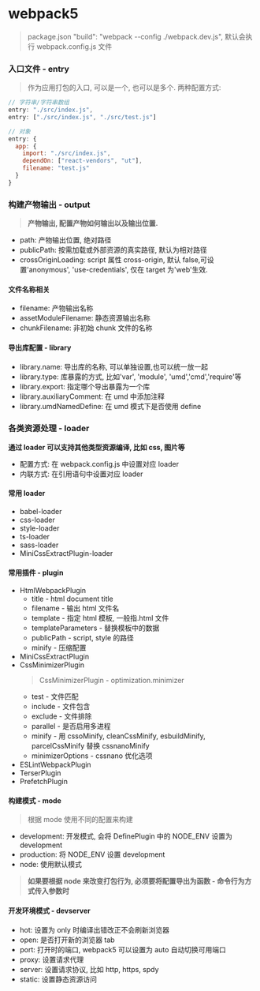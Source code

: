 # webpack5

> package.json
> "build": "webpack --config ./webpack.dev.js",
> 默认会执行 webpack.config.js 文件

### 入口文件 - entry

> 作为应用打包的入口, 可以是一个, 也可以是多个. 两种配置方式:

```javascript
// 字符串/字符串数组
entry: "./src/index.js",
entry: ["./src/index.js", "./src/test.js"]

// 对象
entry: {
  app: {
    import: "./src/index.js",
    dependOn: ["react-vendors", "ut"],
    filename: "test.js"
  }
}
```

### 构建产物输出 - output

> **产物输出, 配置产物如何输出以及输出位置.**

- path: 产物输出位置, 绝对路径
- publicPath: 按需加载或外部资源的真实路径, 默认为相对路径
- crossOriginLoading: script 属性 cross-origin, 默认 false,可设置'anonymous', 'use-credentials', 仅在 target 为'web'生效.

#### 文件名称相关

- filename: 产物输出名称
- assetModuleFilename: 静态资源输出名称
- chunkFilename: 非初始 chunk 文件的名称

#### 导出库配置 - library

- library.name: 导出库的名称, 可以单独设置,也可以统一放一起
- library.type: 库暴露的方式, 比如'var', 'module', 'umd','cmd','require'等
- library.export: 指定哪个导出暴露为一个库
- library.auxiliaryComment: 在 umd 中添加注释
- library.umdNamedDefine: 在 umd 模式下是否使用 define

### 各类资源处理 - loader

**通过 loader 可以支持其他类型资源编译, 比如 css, 图片等**

- 配置方式: 在 webpack.config.js 中设置对应 loader
- 内联方式: 在引用语句中设置对应 loader

#### 常用 loader

- babel-loader
- css-loader
- style-loader
- ts-loader
- sass-loader
- MiniCssExtractPlugin-loader

#### 常用插件 - plugin

- HtmlWebpackPlugin
  - title - html document title
  - filename - 输出 html 文件名
  - template - 指定 html 模板, 一般指.html 文件
  - templateParameters - 替换模板中的数据
  - publicPath - script, style 的路径
  - minify - 压缩配置
- MiniCssExtractPlugin
- CssMinimizerPlugin
  > CssMinimizerPlugin - optimization.minimizer
  - test - 文件匹配
  - include - 文件包含
  - exclude - 文件排除
  - parallel - 是否启用多进程
  - minify - 用 cssoMinify, cleanCssMinify, esbuildMinify, parcelCssMinify 替换 cssnanoMinify
  - minimizerOptions - cssnano 优化选项
- ESLintWebpackPlugin
- TerserPlugin
- PrefetchPlugin

#### 构建模式 - mode

> 根据 mode 使用不同的配置来构建

- development: 开发模式, 会将 DefinePlugin 中的 NODE_ENV 设置为 development
- production: 将 NODE_ENV 设置 development
- node: 使用默认模式

> **如果要根据 node 来改变打包行为, 必须要将配置导出为函数 - 命令行为方式传入参数时**

#### 开发环境模式 - devserver

- hot: 设置为 only 时编译出错改正不会刷新浏览器
- open: 是否打开新的浏览器 tab
- port: 打开时的端口, webpack5 可以设置为 auto 自动切换可用端口
- proxy: 设置请求代理
- server: 设置请求协议, 比如 http, https, spdy
- static: 设置静态资源访问
